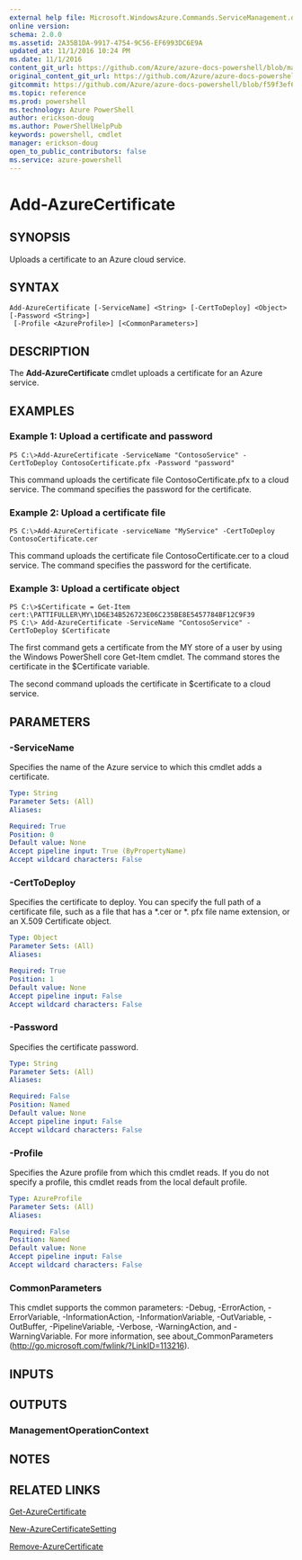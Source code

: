 ```yaml
---
external help file: Microsoft.WindowsAzure.Commands.ServiceManagement.dll-Help.xml
online version: 
schema: 2.0.0
ms.assetid: 2A35B1DA-9917-4754-9C56-EF6993DC6E9A
updated_at: 11/1/2016 10:24 PM
ms.date: 11/1/2016
content_git_url: https://github.com/Azure/azure-docs-powershell/blob/master/azureps-cmdlets-docs/ServiceManagement/Azure.Service/v0.9.8/Add-AzureCertificate.md
original_content_git_url: https://github.com/Azure/azure-docs-powershell/blob/master/azureps-cmdlets-docs/ServiceManagement/Azure.Service/v0.9.8/Add-AzureCertificate.md
gitcommit: https://github.com/Azure/azure-docs-powershell/blob/f59f3ef60bc592383812213e69fd77ba950759ed/azureps-cmdlets-docs/ServiceManagement/Azure.Service/v0.9.8/Add-AzureCertificate.md
ms.topic: reference
ms.prod: powershell
ms.technology: Azure PowerShell
author: erickson-doug
ms.author: PowerShellHelpPub
keywords: powershell, cmdlet
manager: erickson-doug
open_to_public_contributors: false
ms.service: azure-powershell
---
```


# Add-AzureCertificate

## SYNOPSIS
Uploads a certificate to an Azure cloud service.

## SYNTAX

```
Add-AzureCertificate [-ServiceName] <String> [-CertToDeploy] <Object> [-Password <String>]
 [-Profile <AzureProfile>] [<CommonParameters>]
```

## DESCRIPTION
The **Add-AzureCertificate** cmdlet uploads a certificate for an Azure service.

## EXAMPLES

### Example 1: Upload a certificate and password
```
PS C:\>Add-AzureCertificate -ServiceName "ContosoService" -CertToDeploy ContosoCertificate.pfx -Password "password"
```

This command uploads the certificate file ContosoCertificate.pfx to a cloud service.
The command specifies the password for the certificate.

### Example 2: Upload a certificate file
```
PS C:\>Add-AzureCertificate -serviceName "MyService" -CertToDeploy ContosoCertificate.cer
```

This command uploads the certificate file ContosoCertificate.cer to a cloud service.
The command specifies the password for the certificate.

### Example 3: Upload a certificate object
```
PS C:\>$Certificate = Get-Item cert:\PATTIFULLER\MY\1D6E34B526723E06C235BE8E5457784BF12C9F39
PS C:\> Add-AzureCertificate -ServiceName "ContosoService" -CertToDeploy $Certificate
```

The first command gets a certificate from the MY store of a user by using the Windows PowerShell core Get-Item cmdlet.
The command stores the certificate in the $Certificate variable.

The second command uploads the certificate in $certificate to a cloud service.

## PARAMETERS

### -ServiceName
Specifies the name of the Azure service to which this cmdlet adds a certificate.

```yaml
Type: String
Parameter Sets: (All)
Aliases: 

Required: True
Position: 0
Default value: None
Accept pipeline input: True (ByPropertyName)
Accept wildcard characters: False
```

### -CertToDeploy
Specifies the certificate to deploy.
You can specify the full path of a certificate file, such as a file that has a *.cer or *.
pfx file name extension, or an X.509 Certificate object.

```yaml
Type: Object
Parameter Sets: (All)
Aliases: 

Required: True
Position: 1
Default value: None
Accept pipeline input: False
Accept wildcard characters: False
```

### -Password
Specifies the certificate password.

```yaml
Type: String
Parameter Sets: (All)
Aliases: 

Required: False
Position: Named
Default value: None
Accept pipeline input: False
Accept wildcard characters: False
```

### -Profile
Specifies the Azure profile from which this cmdlet reads.
If you do not specify a profile, this cmdlet reads from the local default profile.

```yaml
Type: AzureProfile
Parameter Sets: (All)
Aliases: 

Required: False
Position: Named
Default value: None
Accept pipeline input: False
Accept wildcard characters: False
```

### CommonParameters
This cmdlet supports the common parameters: -Debug, -ErrorAction, -ErrorVariable, -InformationAction, -InformationVariable, -OutVariable, -OutBuffer, -PipelineVariable, -Verbose, -WarningAction, and -WarningVariable. For more information, see about_CommonParameters (http://go.microsoft.com/fwlink/?LinkID=113216).

## INPUTS

## OUTPUTS

### ManagementOperationContext

## NOTES

## RELATED LINKS

[Get-AzureCertificate](xref:ServiceManagement/Azure.Service/v0.9.8/Get-AzureCertificate.md)

[New-AzureCertificateSetting](xref:ServiceManagement/Azure.Service/v0.9.8/New-AzureCertificateSetting.md)

[Remove-AzureCertificate](xref:ServiceManagement/Azure.Service/v0.9.8/Remove-AzureCertificate.md)


